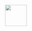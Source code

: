 <img height="70px" src="https://raw.githubusercontent.com/Radon-Games/Radon-Games/main/src/assets/banner.svg"></img>
